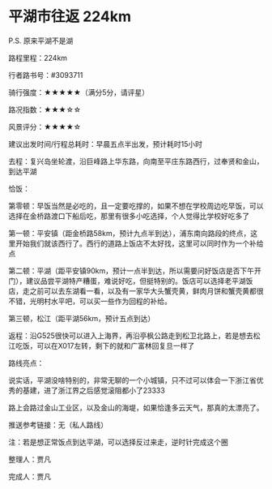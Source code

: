 # 平湖市往返 224km

P.S. 原来平湖不是湖

路程里程：224km

行者路书号：#3093711

骑行强度：★★★★★（满分5分，请评星）

路况指数：★★★☆☆

风景评分：★★★★☆

建议出发时间/行程总耗时：早晨五点半出发，预计耗时15小时

去程：复兴岛坐轮渡，沿巨峰路上华东路，向南至平庄东路西行，过奉贤和金山，到达平湖

恰饭：

第零顿：早饭当然是必吃的，且一定要吃撑的，如果不想在学校周边吃早饭，可以选择在金桥路渡口下船后吃，那里有很多小吃选择，个人觉得比学校好吃多了

第一顿：平安镇（距金桥路58km，预计九点半到达），浦东南向路段的终点，这里开始我们就该西行了。西行的道路上饭店不太好找，这里可以同时作为一个补给点

第二顿：平湖（距平安镇90km，预计一点半到达，所以需要问好饭店是否下午开门），建议品尝平湖特产糟蛋，难说好吃，但挺特别的。饭店可以选择老平湖饭店，走之前可以去东湖看一看，以及有一家华大头蟹壳黄，鲜肉月饼和蟹壳黄都很不错，光明村水平吧，可以买一些作为回程的补给。

第三顿，松江（距平湖56km，预计五点到达）

返程：沿G525很快可以进入上海界，再沿亭枫公路走到松卫北路上，若是想去松江吃饭，可以在X017左转，剩下的就和广富林回复旦一样了

路线亮点：

说实话，平湖没啥特别的，非常无聊的一个小城镇，只不过可以体会一下浙江省优秀的基建，进了浙江界之后感觉滚阻都小了23333

路上会路过金山工业区，以及金山的海堤，如果恰逢多云天气，那真的太漂亮了。

推送参考链接：无（私人路线）

注：若是想正常饭点到达平湖，可以选择反过来走，逆时针完成这个圈

整理人：贾凡

完成人：贾凡
